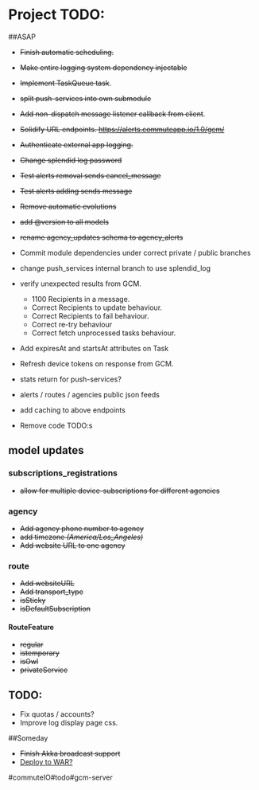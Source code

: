 


# Project TODO:

##ASAP
* ~~Finish automatic scheduling.~~
* ~~Make entire logging system dependency injectable~~
* ~~Implement TaskQueue task~~.
* ~~split push-services into own submodule~~
* ~~Add non-dispatch message listener callback from client~~.
* ~~Solidify URL endpoints. https://alerts.commuteapp.io/1.0/gcm/~~
* ~~Authenticate external app logging.~~
* ~~Change splendid log password~~
* ~~Test alerts removal sends cancel_message~~
* ~~Test alerts adding sends message~~
* ~~Remove automatic evolutions~~
* ~~add @version to all models~~
* ~~rename agency_updates schema to agency_alerts~~

* Commit module dependencies under correct private / public branches
* change push_services internal branch to use splendid_log

* verify unexpected results from GCM.
	- 1100 Recipients in a message.
	- Correct Recipients to update behaviour.
	- Correct Recipients to fail behaviour.
	- Correct re-try behaviour
	- Correct fetch unprocessed tasks behaviour.

* Add expiresAt and startsAt attributes on Task
* Refresh device tokens on response from GCM.
* stats return for push-services?
* alerts / routes / agencies public json feeds
* add caching to above endpoints
* Remove code TODO:s

## model updates
### subscriptions_registrations
* ~~allow for multiple device-subscriptions for different agencies~~

### agency
* ~~Add agency phone number to agency~~
* ~~add timezone *(America/Los_Angeles)*~~
* ~~Add website URL to one agency~~

### route
* ~~Add websiteURL~~
* ~~Add transport_type~~
* ~~isSticky~~
* ~~isDefaultSubscription~~


#### RouteFeature
* ~~regular~~
* ~~istemporary~~
* ~~isOwl~~
* ~~privateService~~


## TODO:
* Fix quotas / accounts?
* Improve log display page css.

##Someday
* ~~Finish Akka broadcast support~~
* [Deploy to WAR?](https://github.com/play2war/play2-war-plugin)

#commuteIO#todo#gcm-server